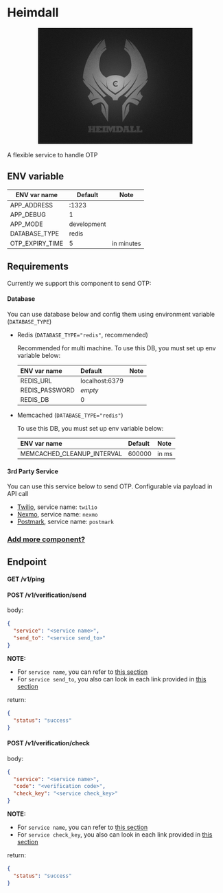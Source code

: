 # Heimdall

<p align="center"><img src="doc-asset/heimdall.jpg" width="360"></p>

A flexible service to handle OTP

## ENV variable

| ENV var name    | Default     | Note       |
|-----------------|-------------|------------|
| APP_ADDRESS     | :1323       |            |
| APP_DEBUG       | 1           |            |
| APP_MODE        | development |            |
| DATABASE_TYPE   | redis       |            |
| OTP_EXPIRY_TIME | 5           | in minutes |

## Requirements

Currently we support this component to send OTP:

#### Database

You can use database below and config them using environment variable (`DATABASE_TYPE`)

- Redis (`DATABASE_TYPE="redis"`, recommended)

  Recommended for multi machine. To use this DB, you must set up env variable below:
  
  | ENV var name   | Default        | Note |
  |----------------|----------------|------|
  | REDIS_URL      | localhost:6379 |      |
  | REDIS_PASSWORD | _empty_        |      |
  | REDIS_DB       | 0              |      |

- Memcached (`DATABASE_TYPE="redis"`)

  To use this DB, you must set up env variable below:
  
  | ENV var name               | Default | Note  |
  |----------------------------|---------|-------|
  | MEMCACHED_CLEANUP_INTERVAL | 600000  | in ms |


#### 3rd Party Service

You can use this service below to send OTP. Configurable via payload in API call

- [Twilio](repository/external/twilio), service name: `twilio`
- [Nexmo](repository/external/nexmo), service name: `nexmo`
- [Postmark](repository/external/postmark), service name: `postmark`

### [Add more component?](COMPONENT.md)

## Endpoint

#### GET /v1/ping

#### POST /v1/verification/send

body:

```json
{
  "service": "<service name>",
  "send_to": "<service send_to>"
}
```

**NOTE:**

- For `service name`, you can refer to [this section](#3rd-party-service)
- For `service send_to`, you also can look in each link provided in [this section](#3rd-party-service)

return:

```json
{
  "status": "success"
}
```

#### POST /v1/verification/check

body:

```json
{
  "service": "<service name>",
  "code": "<verification code>",
  "check_key": "<service check_key>"
}
```

**NOTE:**

- For `service name`, you can refer to [this section](#3rd-party-service)
- For `service check_key`, you also can look in each link provided in [this section](#3rd-party-service)

return:

```json
{
  "status": "success"
}
```